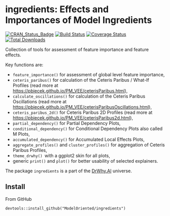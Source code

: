# ingredients: Effects and Importances of Model Ingredients

[![CRAN_Status_Badge](http://www.r-pkg.org/badges/version/ingredients)](https://cran.r-project.org/package=ingredients)
[![Build Status](https://travis-ci.org/ModelOriented/ingredients.svg?branch=master)](https://travis-ci.org/ModelOriented/ingredients)
[![Coverage
Status](https://img.shields.io/codecov/c/github/ModelOriented/ingredients/master.svg)](https://codecov.io/github/ModelOriented/ingredients?branch=master)
[![Total Downloads](http://cranlogs.r-pkg.org/badges/grand-total/ingredients?color=orange)](http://cranlogs.r-pkg.org/badges/grand-total/ingredients)

Collection of tools for assessment of feature importance and feature effects.

Key functions are: 

* `feature_importance()` for assessment of global level feature importance, 
* `ceteris_paribus()` for calculation of the Ceteris Paribus / What-If Profiles (read more at https://pbiecek.github.io/PM_VEE/ceterisParibus.html),
* `calculate_oscillations()` for calculation of the Ceteris Paribus Oscillations (read more at https://pbiecek.github.io/PM_VEE/ceterisParibusOscillations.html),
* `ceteris_paribus_2d()` for Ceteris Paribus 2D Profiles  (read more at https://pbiecek.github.io/PM_VEE/ceterisParibus2d.html),
* `partial_dependency()` for Partial Dependency Plots,
* `conditional_dependency()` for Conditional Dependency Plots also called M Plots,
* `accumulated_dependency()` for Accumulated Local Effects Plots,
* `aggregate_profiles()` and `cluster_profiles()` for aggregation of Ceteris Paribus Profiles,
* `theme_drwhy() `with a ggplot2 skin for all plots,
* generic `print()` and `plot()` for better usability of selected explainers.
 
The package `ingredients` is a part of the [DrWhy.AI](http://drwhy.ai) universe. 

## Install

From GitHub

```{r}
devtools::install_github("ModelOriented/ingredients")
```

